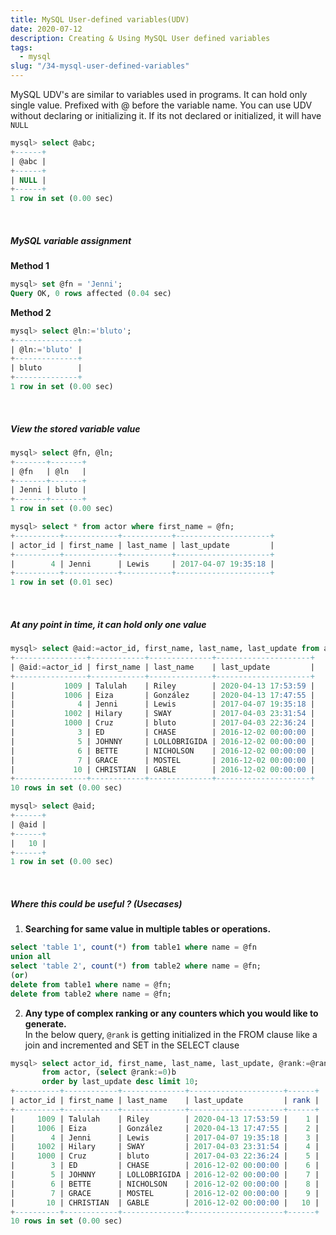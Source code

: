 ```yaml
---
title: MySQL User-defined variables(UDV)
date: 2020-07-12
description: Creating & Using MySQL User defined variables
tags:
  - mysql
slug: "/34-mysql-user-defined-variables"
---
```


MySQL UDV's are similar to variables used in programs. It can hold only single value. Prefixed with @ before the variable name. You can use UDV without declaring or initializing it. If its not declared or initialized, it will have `NULL` 

```sql
mysql> select @abc;
+------+
| @abc |
+------+
| NULL |
+------+
1 row in set (0.00 sec)
```    

<br/>

##### MySQL variable assignment

**Method 1**    
```sql
mysql> set @fn = 'Jenni';
Query OK, 0 rows affected (0.04 sec)
```

**Method 2**     
```sql
mysql> select @ln:='bluto';
+--------------+
| @ln:='bluto' |
+--------------+
| bluto        |
+--------------+
1 row in set (0.00 sec)
```    

<br/>

##### View the stored variable value 
```sql
mysql> select @fn, @ln;
+-------+-------+
| @fn   | @ln   |
+-------+-------+
| Jenni | bluto |
+-------+-------+
1 row in set (0.00 sec)

mysql> select * from actor where first_name = @fn;
+----------+------------+-----------+---------------------+
| actor_id | first_name | last_name | last_update         |
+----------+------------+-----------+---------------------+
|        4 | Jenni      | Lewis     | 2017-04-07 19:35:18 |
+----------+------------+-----------+---------------------+
1 row in set (0.01 sec)
```    

<br/>

##### At any point in time, it can hold only one value
```sql
mysql> select @aid:=actor_id, first_name, last_name, last_update from actor order by last_update desc limit 10;
+----------------+------------+--------------+---------------------+
| @aid:=actor_id | first_name | last_name    | last_update         |
+----------------+------------+--------------+---------------------+
|           1009 | Talulah    | Riley        | 2020-04-13 17:53:59 |
|           1006 | Eiza       | González     | 2020-04-13 17:47:55 |
|              4 | Jenni      | Lewis        | 2017-04-07 19:35:18 |
|           1002 | Hilary     | SWAY         | 2017-04-03 23:31:54 |
|           1000 | Cruz       | bluto        | 2017-04-03 22:36:24 |
|              3 | ED         | CHASE        | 2016-12-02 00:00:00 |
|              5 | JOHNNY     | LOLLOBRIGIDA | 2016-12-02 00:00:00 |
|              6 | BETTE      | NICHOLSON    | 2016-12-02 00:00:00 |
|              7 | GRACE      | MOSTEL       | 2016-12-02 00:00:00 |
|             10 | CHRISTIAN  | GABLE        | 2016-12-02 00:00:00 |
+----------------+------------+--------------+---------------------+
10 rows in set (0.00 sec)

mysql> select @aid;
+------+
| @aid |
+------+
|   10 |
+------+
1 row in set (0.00 sec)
```    

<br/>

##### Where this could be useful ? (Usecases)

1. **Searching for same value in multiple tables or operations.**
```sql
select 'table 1', count(*) from table1 where name = @fn
union all
select 'table 2', count(*) from table2 where name = @fn; 
(or)
delete from table1 where name = @fn;
delete from table2 where name = @fn;
```

2. **Any type of complex ranking or any counters which you would like to generate.**     
In the below query, `@rank` is getting initialized in the FROM clause like a join and incremented and SET in the SELECT clause

```sql
mysql> select actor_id, first_name, last_name, last_update, @rank:=@rank + 1 as "rank" 
       from actor, (select @rank:=0)b 
       order by last_update desc limit 10;
+----------+------------+--------------+---------------------+------+
| actor_id | first_name | last_name    | last_update         | rank |
+----------+------------+--------------+---------------------+------+
|     1009 | Talulah    | Riley        | 2020-04-13 17:53:59 |    1 |
|     1006 | Eiza       | González     | 2020-04-13 17:47:55 |    2 |
|        4 | Jenni      | Lewis        | 2017-04-07 19:35:18 |    3 |
|     1002 | Hilary     | SWAY         | 2017-04-03 23:31:54 |    4 |
|     1000 | Cruz       | bluto        | 2017-04-03 22:36:24 |    5 |
|        3 | ED         | CHASE        | 2016-12-02 00:00:00 |    6 |
|        5 | JOHNNY     | LOLLOBRIGIDA | 2016-12-02 00:00:00 |    7 |
|        6 | BETTE      | NICHOLSON    | 2016-12-02 00:00:00 |    8 |
|        7 | GRACE      | MOSTEL       | 2016-12-02 00:00:00 |    9 |
|       10 | CHRISTIAN  | GABLE        | 2016-12-02 00:00:00 |   10 |
+----------+------------+--------------+---------------------+------+
10 rows in set (0.00 sec)
```
